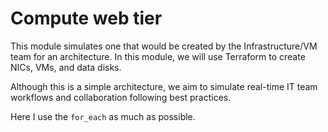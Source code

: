 # Compute web tier

This module simulates one that would be created by the Infrastructure/VM team for an architecture.
In this module, we will use Terraform to create NICs, VMs, and data disks.

Although this is a simple architecture, we aim to simulate real-time IT team workflows and collaboration following best practices.

Here I use the `for_each` as much as possible.